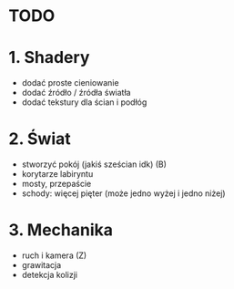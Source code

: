 # TODO

# 1. Shadery
 - dodać proste cieniowanie
 - dodać źródło / źródła światła
 - dodać tekstury dla ścian i podłóg 
 
# 2. Świat
 - stworzyć pokój (jakiś sześcian idk) (B)
 - korytarze labiryntu
 - mosty, przepaście
 - schody: więcej pięter (może jedno wyżej i jedno niżej)
 
# 3. Mechanika
 - ruch i kamera (Z)
 - grawitacja
 - detekcja kolizji

